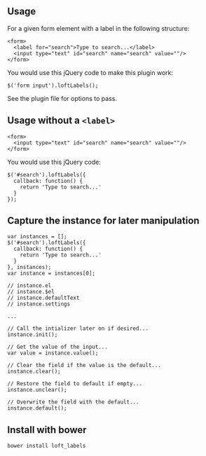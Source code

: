 ## Usage

For a given form element with a label in the following structure:

    <form>
      <label for="search">Type to search...</label>
      <input type="text" id="search" name="search" value=""/>
    </form>

You would use this jQuery code to make this plugin work:

    $('form input').loftLabels();

See the plugin file for options to pass.

## Usage without a `<label>`

    <form>
      <input type="text" id="search" name="search" value=""/>
    </form>

You would use this jQuery code:

    $('#search').loftLabels({
      callback: function() {
        return 'Type to search...'
      }
    });

## Capture the instance for later manipulation

    var instances = [];
    $('#search').loftLabels({
      callback: function() {
        return 'Type to search...'
      }
    }, instances);
    var instance = instances[0];

    // instance.el
    // instance.$el
    // instance.defaultText
    // instance.settings

    ...

    // Call the intializer later on if desired...
    instance.init();

    // Get the value of the input...
    var value = instance.value();

    // Clear the field if the value is the default...
    instance.clear();

    // Restore the field to default if empty...
    instance.unclear();

    // Overwrite the field with the default...
    instance.default();

## Install with bower

    bower install loft_labels